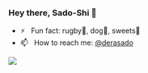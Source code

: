 ### Hey there, Sado-Shi 👋

- ⚡️ &nbsp; Fun fact: rugby🏉, dog🐶, sweets🍰
- 📫 &nbsp; How to reach me: [@derasado](https://twitter.com/derasado)

<a href="https://github.com/Sado-Shi">
  <img align="left" src="https://github-readme-stats.vercel.app/api?username=Sado-Shi&count_private=true&show_icons=true" />
</a>
